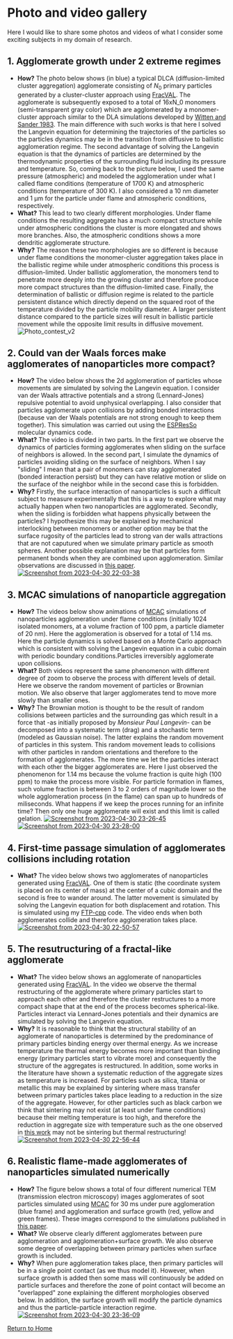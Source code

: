 # Photo and video gallery

Here I would like to share some photos and videos of what I consider some exciting subjects in my domain of research.

## 1. Agglomerate growth under 2 extreme regimes

* **How?** The photo below shows (in blue) a typical DLCA (diffusion-limited cluster aggregation) agglomerate consisting of $N_0$ primary particles generated by a cluster-cluster approach using [FracVAL](https://josecmoranc.github.io/numerical-codes.html). The agglomerate is subsequently exposed to a total of 16xN_0 monomers (semi-transparent gray color) which are agglomerated by a monomer-cluster approach similar to the DLA simulations developed by [Witten and Sander 1983](https://journals.aps.org/prb/abstract/10.1103/PhysRevB.27.5686). The main difference with such works is that here I solved the Langevin equation for determining the trajectories of the particles so the particles dynamics may be in the transition from diffusive to ballistic agglomeration regime. The second advantage of solving the Langevin equation is that the dynamics of particles are determined by the thermodynamic properties of the surrounding fluid including its pressure and temperature. So, coming back to the picture below, I used the same pressure (atmospheric) and modeled the agglomeration under what I called flame conditions (temperature of 1700 K) and atmospheric conditions (temperature of 300 K). I also considered a 10 nm diameter and 1 µm for the particle under flame and atmospheric conditions, respectively. 
* **What?** This lead to two clearly different morphologies. Under flame conditions the resulting aggregate has a much compact structure while under atmospheric conditions the cluster is more elongated and shows more branches. Also, the atmospheric conditions shows a more dendritic agglomerate structure.
* **Why?** The reason these two morphologies are so different is because under flame conditions the monomer-cluster aggregation takes place in the ballistic regime while under atmospheric conditions this process is diffusion-limited. Under ballistic agglomeration, the monomers tend to penetrate more deeply into the growing cluster and therefore produce more compact structures than the diffusion-limited case. Finally, the determination of ballistic or diffusion regime is related to the particle persistent distance which directly depend on the squared root of the temperature divided by the particle mobility diameter. A larger persistent distance compared to the particle sizes will result in ballistic particle movement while the opposite limit results in diffusive movement.
![Photo_contest_v2](https://user-images.githubusercontent.com/62391931/235393056-f79afed8-24ba-45de-a268-67b610d14302.jpg)

## 2. Could van der Waals forces make agglomerates of nanoparticles more compact?
* **How?** The video below shows the 2d agglomeration of particles whose movements are simulated by solving the Langevin equation. I consider van der Waals attractive potentials and a strong (Lennard-Jones) repulsive potential to avoid unphysical overlapping. I also consider that particles agglomerate upon collisions by adding bonded interactions (because van der Waals potentials are not strong enough to keep them together). This simulation was carried out using the [ESPResSo](https://espressomd.org/wordpress/) molecular dynamics code.
* **What?** The video is divided in two parts. In the first part we observe the dynamics of particles forming agglomerates when sliding on the surface of neighbors is allowed. In the second part, I simulate the dynamics of particles avoiding sliding on the surface of neighbors. When I say "sliding" I mean that a pair of monomers can stay agglomerated (bonded interaction persist) but they can have relative motion or slide on the surface of the neighbor while in the second case this is forbidden.
* **Why?** Firstly, the surface interaction of nanoparticles is such a difficult subject to measure experimentally that this is a way to explore what may actually happen when two nanoparticles are agglomerated. Secondly, when the sliding is forbidden what happens physically between the particles? I hypothesize this may be explained by mechanical interlocking between monomers or another option may be that the surface rugosity of the particles lead to strong van der walls attractions that are not caputured when we simulate primary particle as smooth spheres. Another possible explanation may be that particles form permanent bonds when they are combined upon agglomeration. Similar observations are discussed in [this paper](https://doi.org/10.1080/02786826.2014.932942).
[![Screenshot from 2023-04-30 22-03-38](https://user-images.githubusercontent.com/62391931/235395865-bc820cf8-6abc-4368-8add-f16eec6b4192.png)](https://youtu.be/LRzONWVz1wE)

## 3. MCAC simulations of nanoparticle aggregation
* **How?** The videos below show animations of [MCAC](https://josecmoranc.github.io/numerical-codes.html) simulations of nanoparticles agglomeration under flame conditions (initially 1024 isolated monomers, at a volume fraction of 100 ppm, a particle diameter of 20 nm). Here the agglomeration is observed for a total of 1.14 ms. Here the particle dynamics is solved based on a Monte Carlo approach which is consistent with solving the Langevin equation in a cubic domain with periodic boundary conditions.Particles irreversibly agglomerate upon collisions.
* **What?** Both videos represent the same phenomenon with different degree of zoom to observe the process with different levels of detail. Here we observe the random movement of particles or Brownian motion. We also observe that larger agglomerates tend to move more slowly than smaller ones.
* **Why?** The Brownian motion is thought to be the result of random collisions between particles and the surrounding gas which result in a force that -as initially proposed by _Monsieur Paul Langevin_- can be decomposed into a systematic term (drag) and a stochastic term (modeled as Gaussian noise). The latter explains the random movement of particles in this system. This random movement leads to collisions with other particles in random orientations and therefore to the formation of agglomerates. The more time we let the particles interact with each other the bigger agglomerates are. Here I just observed the phenomenon for 1.14 ms because the volume fraction is quite high (100 ppm) to make the process more visible. For particle formation in flames, such volume fraction is between 3 to 2 orders of magnitude lower so the whole agglomeration process (in the flame) can span up to hundreds of miliseconds. What happens if we keep the proces running for an infinite time? Then only one huge agglomerate will exist and this limit is called gelation.
[![Screenshot from 2023-04-30 23-26-45](https://user-images.githubusercontent.com/62391931/235406669-1833a309-bbf9-4577-ba08-f53acc22425b.png)](https://youtu.be/dJpK2ZRsEbw)
[![Screenshot from 2023-04-30 23-28-00](https://user-images.githubusercontent.com/62391931/235406688-cc0cf44e-f148-45df-a29d-46363b626db5.png)](https://youtu.be/YbzlTFJbV-k)

## 4. First-time passage simulation of agglomerates collisions including rotation
* **What?** The video below shows two agglomerates of nanoparticles generated using [FracVAL](https://josecmoranc.github.io/numerical-codes.html). One of them is static (the coordinate system is placed on its center of mass) at the center of a cubic domain and the second is free to wander around. The latter movement is simulated by solving the Langevin equation for both displacement and rotation. This is simulated using my [FTP-cpp](https://josecmoranc.github.io/numerical-codes.html) code. The video ends when both agglomerates collide and therefore agglomeration takes place.
[![Screenshot from 2023-04-30 22-50-57](https://user-images.githubusercontent.com/62391931/235404031-658a172e-9824-4218-994e-aa77527332ab.png)](https://youtu.be/z1SZLWrKnFA)

## 5. The resutructuring of a fractal-like agglomerate
* **What?** The video below shows an agglomerate of nanoparticles generated using [FracVAL](https://josecmoranc.github.io/numerical-codes.html). In the video we observe the thermal restructuring of the agglomerate where primary particles start to approach each other and therefore the cluster restructures to a more compact shape that at the end of the process becomes spherical-like. Particles interact via Lennard-Jones potentials and their dynamics are simulated by solving the Langevin equation.
* **Why?** It is reasonable to think that the structural stability of an agglomerate of nanoparticles is determined by the predominance of primary particles binding energy over thermal energy. As we increase temperature the thermal energy becomes more important than binding energy (primary particles start to vibrate more) and consequently the structure of the aggregates is restructured. In addition, some works in the literature have shown a systematic reduction of the aggregate sizes as temperature is increased. For particles such as silica, titania or metallic this may be explained by sintering where mass transfer between primary particles takes place leading to a reduction in the size of the aggregate. However, for other particles such as black carbon we think that sintering may not exist (at least under flame conditions) because their melting temperature is too high, and therefore the reduction in aggregate size with temperature such as the one observed in [this work](https://doi.org/10.1016/j.jaerosci.2016.11.013) may not be sintering but thermal restructuring!
[![Screenshot from 2023-04-30 22-56-44](https://user-images.githubusercontent.com/62391931/235404649-16e7c349-be19-4b30-b79f-961cef343508.png)](https://youtu.be/KDgQIgObRkM)

## 6. Realistic flame-made agglomerates of nanoparticles simulated numerically
* **How?** The figure below shows a total of four different numerical TEM (transmission electron microscopy) images agglomerates of soot particles simulated using [MCAC](https://josecmoranc.github.io/numerical-codes.html) for 30 ms under pure agglomeration (blue frame) and agglomeration and surface growth (red, yellow and green frames). These images correspond to the simulations published in [this paper](https://doi.org/10.1016/j.jaerosci.2020.105690).
* **What?** We observe clearly different agglomerates between pure agglomeration and agglomeration+surface growth. We also observe some degree of overlapping between primary particles when surface growth is included.
* **Why?** When pure agglomeration takes place, then primary particles will be in a single point contact (as we thus model it). However, when surface growth is added then some mass will continuously be added on particle surfaces and therefore the zone of point contact will become an "overlapped" zone explaining the different morphologies observed below. In addition, the surface growth will modify the particle dynamics and thus the particle-particle interaction regime.
[![Screenshot from 2023-04-30 23-36-09](https://user-images.githubusercontent.com/62391931/235407284-6aaf0507-8e6c-4495-a40c-034ac08993b2.png)](https://doi.org/10.1016/j.jaerosci.2020.105690)

[Return to Home](./index.html)
